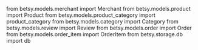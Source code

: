from betsy.models.merchant import Merchant
from betsy.models.product import Product
from betsy.models.product_category import product_category
from betsy.models.category import Category
from betsy.models.review import Review
from betsy.models.order import Order
from betsy.models.order_item import OrderItem
from betsy.storage.db import db
